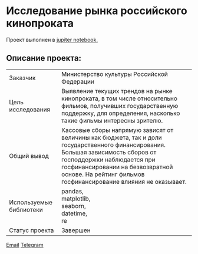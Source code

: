 # Исследование рынка российского кинопроката

Проект выполнен в [jupiter notebook.](https://github.com/bondiq1982/yandex-projects/blob/main/moves/moves.ipynb)<br/>

## Описание проекта:
|   |  |
|---------------|-------------------|
|Заказчик| Министерство культуры Российской Федерации|
|Цель исследования| Выявление текущих трендов на рынке кинопроката, в том числе относительно фильмов, получивших государственную поддержку, для определения, насколько такие фильмы интересны зрителю.|
|Общий вывод| Кассовые сборы напрямую зависят от величины как бюджета, так и доли государственного финансирования. Большая зависимость сборов от господдержки наблюдается при госфинансировании на безвозвратной основе. На рейтинг фильмов госфинансирование влияния не оказывает.|
|Используемые библиотеки|pandas,<br/>matplotlib,<br/>seaborn,<br/>datetime,<br/>re |
|Статус проекта| Завершен|


[Email](bond1982shestackov@yandex.ru)
[Telegram](https://t.me/mshestakov1982)
